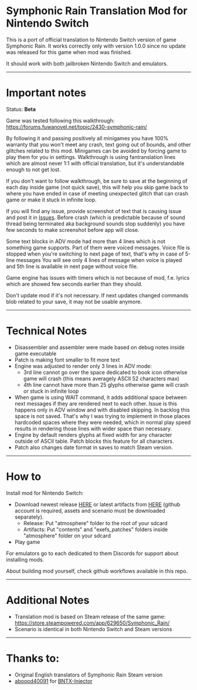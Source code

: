 # Symphonic Rain Translation Mod for Nintendo Switch

This is a port of official translation to Nintendo Switch version of game Symphonic Rain.
It works correctly only with version 1.0.0 since no update was released for this game when mod was finished.

It should work with both jailbroken Nintendo Switch and emulators.

---

# Important notes

Status: **Beta**

Game was tested following this walkthrough:
https://forums.fuwanovel.net/topic/2430-symphonic-rain/

By following it and passing positively all minigames you have 100% warranty that you won't meet any crash, text going out of bounds, and other glitches related to this mod.
Minigames can be avoided by forcing game to play them for you in settings.
Walkthrough is using fantranslation lines which are almost never 1:1 with official translation, but it's understandable enough to not get lost.

If you don't want to follow walkthrough, be sure to save at the beginning of each day inside game (not quick save), this will help you skip game back to where you have ended in case of meeting unexpected glitch that can crash game or make it stuck in infinite loop.

If you will find any issue, provide screenshot of text that is causing issue and post it in [Issues](https://github.com/masagrator/SymphonicRain-ENX/issues). Before crash (which is predictable because of sound thread being terminated aka background sounds stop suddenly) you have few seconds to make screenshot before app will close.

Some text blocks in ADV mode had more than 4 lines which is not something game supports. Part of them were voiced messages. 
Voice file is stopped when you're switching to next page of text, that's why in case of 5-line messages You will see only 4 lines of message when voice is played and 5th line is available in next page without voice file.

Game engine has issues with timers which is not because of mod, f.e. lyrics which are showed few seconds earlier than they should.

Don't update mod if it's not necessary. If next updates changed commands blob related to your save, it may not be usable anymore.

---

# Technical Notes

- Disassembler and assembler were made based on debug notes inside game executable
- Patch is making font smaller to fit more text
- Engine was adjusted to render only 3 lines in ADV mode:
  - 3rd line cannot go over the space dedicated to book icon otherwise game will crash (this means averagely ASCII 52 characters max)
  - 4th line cannot have more than 25 glyphs otherwise game will crash or stuck in infinite loop
- When game is using WAIT command, it adds additional space between next messages if they are rendered next to each other. Issue is this happens only in ADV window and with disabled skipping. In backlog this space is not saved. That's why I was trying to implement in those places hardcoded spaces where they were needed, which in normal play speed results in rendering those lines with wider space than necessary.
- Engine by default renders glyphs at fixed width for any character outside of ASCII table. Patch blocks this feature for all characters.
- Patch also changes date format in saves to match Steam version.

---

# How to
Install mod for Nintendo Switch:
- Download newest release [HERE](https://github.com/masagrator/SymphonicRain-ENX/releases) or latest artifacts from [HERE](https://github.com/masagrator/SymphonicRain-ENX/actions) (github account is required, assets and scenario must be downloaded separately).
  - Release: Put "atmosphere" folder to the root of your sdcard
  - Artifacts: Put "contents" and "exefs_patches" folders inside "atmosphere" folder on your sdcard
- Play game

For emulators go to each dedicated to them Discords for support about installing mods.

About building mod yourself, check github workflows available in this repo.

---

# Additional Notes

- Translation mod is based on Steam release of the same game: https://store.steampowered.com/app/629650/Symphonic_Rain/
- Scenario is identical in both Nintendo Switch and Steam versions

---

# Thanks to:

- Original English translators of Symphonic Rain Steam version
- [aboood40091](https://github.com/aboood40091) for [BNTX-Injector](https://github.com/aboood40091/BNTX-Injector)
